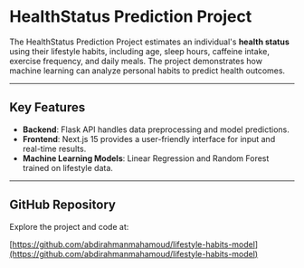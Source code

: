 # HealthStatus Prediction Project

The HealthStatus Prediction Project estimates an individual's **health status** using their lifestyle habits, including age, sleep hours, caffeine intake, exercise frequency, and daily meals. The project demonstrates how machine learning can analyze personal habits to predict health outcomes.

---

## Key Features

- **Backend**: Flask API handles data preprocessing and model predictions.
- **Frontend**: Next.js 15 provides a user-friendly interface for input and real-time results.
- **Machine Learning Models**: Linear Regression and Random Forest trained on lifestyle data.

---

## GitHub Repository

Explore the project and code at:

[https://github.com/abdirahmanmahamoud/lifestyle-habits-model](https://github.com/abdirahmanmahamoud/lifestyle-habits-model)
